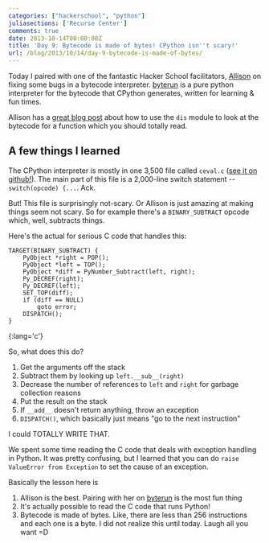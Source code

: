 ```yaml
---
categories: ["hackerschool", "python"]
juliasections: ['Recurse Center']
comments: true
date: 2013-10-14T00:00:00Z
title: 'Day 9: Bytecode is made of bytes! CPython isn''t scary!'
url: /blog/2013/10/14/day-9-bytecode-is-made-of-bytes/
---
```


Today I paired with one of the fantastic Hacker School facilitators,
[Allison](http://akaptur.github.io/)  on fixing some bugs in a bytecode
interpreter. [byterun](https://github.com/nedbat/byterun) is a pure python interpreter for the bytecode that
CPython generates, written for learning & fun times.

Allison has a 
[great blog post](http://akaptur.github.io/blog/2013/08/14/python-bytecode-fun-with-dis/) 
about how to use the `dis` module to look at
the bytecode for a function which you should totally read.
<!--more-->

## A few things I learned

The CPython interpreter is mostly in one 3,500 file called `ceval.c` ([see it on github!](https://github.com/python/cpython/blob/master/Python/ceval.c)). The main part of this file is a 2,000-line switch statement -- `switch(opcode) {...`. Ack.

But! This file is surprisingly not-scary. Or Allison is just amazing at making
things seem not scary. So for example there's a `BINARY_SUBTRACT` opcode
which, well, subtracts things.

Here's the actual for serious C code that handles this:

~~~
TARGET(BINARY_SUBTRACT) {
    PyObject *right = POP();
    PyObject *left = TOP();
    PyObject *diff = PyNumber_Subtract(left, right);
    Py_DECREF(right);
    Py_DECREF(left);
    SET_TOP(diff);
    if (diff == NULL)
        goto error;
    DISPATCH();
}
~~~
{:lang='c'}

So, what does this do?

1. Get the arguments off the stack
2. Subtract them by looking up `left.__sub__(right)`
3. Decrease the number of references to `left` and `right` for garbage collection reasons
4. Put the result on the stack
5. If `__add__` doesn't return anything, throw an exception
6. `DISPATCH()`, which basically just means "go to the next instruction"

I could TOTALLY WRITE THAT.

We spent some time reading the C code that deals with exception handling in
Python. It was pretty confusing, but I learned that you can do `raise
ValueError from Exception` to set the cause of an exception.

Basically the lesson here is 

1. Allison is the best. Pairing with her on [byterun](https://github.com/nedbat/byterun) is the most fun thing
2. It's actually possible to read the C code that runs Python!
3. Bytecode is made of bytes. Like, there are less than 256 instructions and each one is a byte. I did not realize this until today. Laugh all you want =D
